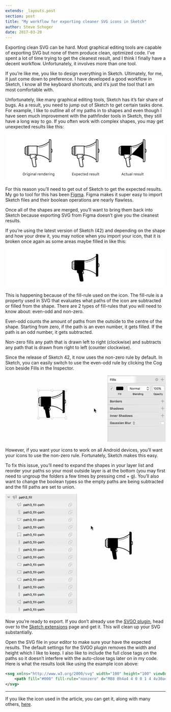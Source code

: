 ```yaml
---
extends: _layouts.post
section: post
title: "My workflow for exporting cleaner SVG icons in Sketch"
author: Steve Schoger
date: 2017-03-20
---
```



Exporting clean SVG can be hard. Most graphical editing tools are capable of exporting SVG but none of them produce clean, optimized code. I’ve spent a lot of time trying to get the cleanest result, and I think I finally have a decent workflow.  Unfortunately, it involves more than one tool.

If you’re like me, you like to design everything in Sketch. Ultimately, for me, it just come down to preference. I have developed a good workflow in Sketch, I know all the keyboard shortcuts, and it’s just the tool that I am most comfortable with. 

Unfortunately, like many graphical editing tools, Sketch has it’s fair share of bugs. As a result, you need to jump out of Sketch to get certain tasks done. For example, I like to outline all of my paths in to shapes and even though I have seen much improvement with the pathfinder tools in Sketch, they still have a long way to go. If you often work with complex shapes, you may get unexpected results like this:

![Icon outline results in Sketch](/img/exporting-svg-icons-in-sketch/01-outline-results.png)

For this reason you’ll need to get out of Sketch to get the expected results. My go to tool for this has been [Figma](https://www.figma.com). Figma makes it super easy to import Sketch files and their boolean operations are nearly flawless. 

Once all of the shapes are merged, you’ll want to bring them back into Sketch because exporting SVG from Figma doesn’t give you the cleanest results. 

If you’re using the latest version of Sketch (42) and depending on the shape and how your drew it, you may notice when you import your icon, that it is broken once again as some areas maybe filled in like this:

![Sketch import results](/img/exporting-svg-icons-in-sketch/02-sketch-import-results.png)

This is happening because of the fill-rule used on the icon. The fill-rule is a property used in SVG that evaluates what paths of the icon are subtracted or filled from the shape. There are 2 types of fill-rules that you will need to know about: even-odd and non-zero.

Even-odd counts the amount of paths from the outside to the centre of the shape. Starting from zero, if the path is an even number, it gets filled. If the path is an odd number, it gets subtracted. 

Non-zero fills any path that is drawn left to right (clockwise) and subtracts any path that is drawn from right to left (counter clockwise). 

Since the release of Sketch 42, it now uses the non-zero rule by default. In Sketch, you can easily switch to use the even-odd rule by clicking the Cog icon beside Fills in the Inspector. 

![Toggling Non-Zero and Even-Odd](/img/exporting-svg-icons-in-sketch/04-nonzero.gif) 

However, if you want your icons to work on all Android devices, you’ll want your icons to use the non-zero rule. Fortunately, Sketch makes this easy.

To fix this issue, you’ll need to expand the shapes in your layer list and reorder your paths so your most outside layer is at the bottom (you may first need to ungroup the folders a few times by pressing cmd + g). You’ll also want to change the boolean types so the empty paths are being subtracted and the fill paths are set to union. 

![Reorder layers](/img/exporting-svg-icons-in-sketch/03-rearrange-layers.gif)

Now you’re ready to export. If you don’t already use the [SVGO plugin](https://www.sketchapp.com/extensions/plugins/svgo-compressor/), head over to the [Sketch extensions](https://www.sketchapp.com/extensions/) page and get it. This will clean up your SVG substantially. 

Open the SVG file in your editor to make sure your have the expected results. The default settings for the SVGO plugin removes the width and height which I like to keep.  I also like to include the full close tags on the paths so it doesn’t interfere with the auto-close tags later on in my code. Here is what the results look like using the example icon above: 

```xml
<svg xmlns="http://www.w3.org/2000/svg" width="100" height="100" viewBox="0 0 100 100">
    <path fill="#000" fill-rule="nonzero" d="M88 0h4a4 4 0 0 1 4 4v30a4 4 0 0 1 4 4v6a4 4 0 0 1-4 4v30a4 4 0 0 1-4 4h-4v-7.45A79.62 79.62 0 0 0 46 57.4V59h-4v4l1.8 4.51A4 4 0 0 1 40.1 73h-.48l2.88 23.04A3.44 3.44 0 0 1 39 100h-5a5.09 5.09 0 0 1-4.79-3.93l-5.14-25.73c-2.58-.16-4.55-2.13-4.87-5.3L18.6 59H10v-2H6a4 4 0 0 1-4-4H0V29h2a4 4 0 0 1 4-4h4v-2h36v1.6A79.62 79.62 0 0 0 88 7.46V0zm2 2v78h2a2 2 0 0 0 2-2V4a2 2 0 0 0-2-2h-2zm6 44a2 2 0 0 0 2-2v-6a2 2 0 0 0-2-2v10zM10 27H6a2 2 0 0 0-2 2v24c0 1.1.9 2 2 2h4v-3H8a2 2 0 1 1 0-4h2v-2H8a2 2 0 1 1 0-4h2v-2H8a2 2 0 1 1 0-4h2v-2H8a2 2 0 1 1 0-4h2v-3zm0 4H8a1 1 0 1 0 0 2h2v-2zM88 9.98A82.6 82.6 0 0 1 46 26.6v28.78a82.6 82.6 0 0 1 42 16.63V9.98zm-38 20.7v-1.02a84.98 84.98 0 0 0 34-12.58v1.19a85.96 85.96 0 0 1-34 12.4zM10 37H8a1 1 0 1 0 0 2h2v-2zm0 6H8a1 1 0 1 0 0 2h2v-2zm0 6H8a1 1 0 1 0 0 2h2v-2zm-8 2h1V31H2v20zm10-26v32h2V25h-2zm3 32h3.4l-.4-4h24v4h2V25H15v32zm24.38 14h.71a2 2 0 0 0 1.86-2.74l-1.77-4.43-1.61.73.8 6.44zM24.2 68.35h.13c.64.02 1.36-.13 2.12-.48l9.95-4.52L40 61.7V55H20.21l.98 9.84c.14 1.33.63 2.31 1.37 2.9a2.9 2.9 0 0 0 1.64.6zm6.98 27.33A3.1 3.1 0 0 0 34 98h4.98c1.01 0 1.65-.72 1.53-1.72l-3.99-31.9-9.66 4.4c-.34.15-.67.28-1 .37l5.3 26.53zM23 59a1 1 0 1 1 0-2 1 1 0 0 1 0 2zm15-1a1 1 0 1 1-2 0 1 1 0 0 1 2 0z"></path>
</svg>
```

---

If you like the icon used in the article, you can get it, along with many others, [here](http://www.heroicons.com). 
